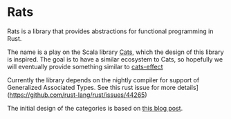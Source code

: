 # Rats
Rats is a library that provides abstractions for functional programming in Rust. 

The name is a play on the Scala library [Cats](https://typelevel.org/cats/), which the design of this library is 
inspired. The goal is to have a similar ecosystem to Cats, so hopefully we will eventually provide something similar 
to [cats-effect](https://typelevel.org/cats-effect/)

Currently the library depends on the nightly compiler for support of Generalized Associated Types.
See this rust issue for more details](https://github.com/rust-lang/rust/issues/44265)

The initial design of the categories is based on [this blog post](https://www.fpcomplete.com/blog/monads-gats-nightly-rust/).
